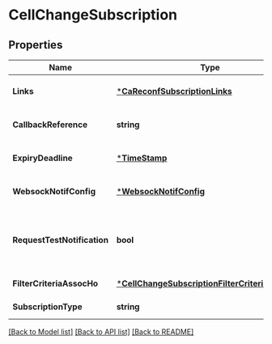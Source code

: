 # CellChangeSubscription

## Properties
Name | Type | Description | Notes
------------ | ------------- | ------------- | -------------
**Links** | [***CaReconfSubscriptionLinks**](CaReconfSubscription__links.md) |  | [optional] [default to null]
**CallbackReference** | **string** | URI exposed by the client on which to receive notifications via HTTP. See note. | [default to null]
**ExpiryDeadline** | [***TimeStamp**](TimeStamp.md) |  | [optional] [default to null]
**WebsockNotifConfig** | [***WebsockNotifConfig**](WebsockNotifConfig.md) |  | [optional] [default to null]
**RequestTestNotification** | **bool** | Shall be set to TRUE by the service consumer to request a test notification via HTTP on the callbackReference URI, specified in ETSI GS MEC 009 [6], as described in clause 6.12a. | [optional] [default to null]
**FilterCriteriaAssocHo** | [***CellChangeSubscriptionFilterCriteriaAssocHo**](CellChangeSubscription_filterCriteriaAssocHo.md) |  | [default to null]
**SubscriptionType** | **string** | Shall be set to \&quot;CellChangeSubscription\&quot;. | [default to null]

[[Back to Model list]](../README.md#documentation-for-models) [[Back to API list]](../README.md#documentation-for-api-endpoints) [[Back to README]](../README.md)


